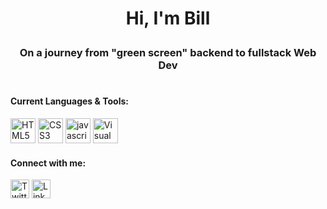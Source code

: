 # <p align="center">Hi, I'm Bill</p>
### <p align="center">On a journey from "green screen" backend to fullstack Web Dev</p>
#

#### Current Languages & Tools:
<img src="https://upload.wikimedia.org/wikipedia/commons/6/61/HTML5_logo_and_wordmark.svg" alt="HTML5" height="40" width="40"> <img src="https://upload.wikimedia.org/wikipedia/commons/d/d5/CSS3_logo_and_wordmark.svg" alt="CSS3" height="40" width="40"> <img src="https://upload.wikimedia.org/wikipedia/commons/9/99/Unofficial_JavaScript_logo_2.svg" alt="javascript" height="40" width="40"> <img src="https://upload.wikimedia.org/wikipedia/commons/9/9a/Visual_Studio_Code_1.35_icon.svg" alt="Visual Studio Code" height="40" width="40">

#### Connect with me:
<a href="https://twitter.com/billbahr" target="_blank"><img src="https://upload.wikimedia.org/wikipedia/commons/b/b2/Twitter_font_awesome.svg" alt="Twitter" height="30" width="30"></a> <a href="https://www.linkedin.com/in/bill-bahr-9003b42" target="_blank"><img src="https://upload.wikimedia.org/wikipedia/commons/e/e9/Linkedin_icon.svg" alt="LinkedIn" height="30" width="30"></a>
